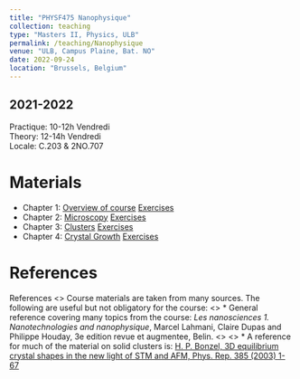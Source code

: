 ```yaml
---
title: "PHYSF475 Nanophysique"
collection: teaching
type: "Masters II, Physics, ULB"
permalink: /teaching/Nanophysique
venue: "ULB, Campus Plaine, Bat. NO"
date: 2022-09-24
location: "Brussels, Belgium"
---
```


2021-2022
---------
Practique: 10-12h Vendredi  
Theory:    12-14h Vendredi  
Locale:    C.203 & 2NO.707  

Materials
======
* Chapter 1: [Overview of course](/files/Nanophysique/lecture1.pdf)		[Exercises](/files/Nanophysique/Exercises1.pdf)
* Chapter 2: [Microscopy](/files/Nanophysique/lecture2.pdf)      		[Exercises](/files/Nanophysique/Exercises2.pdf)
* Chapter 3: [Clusters](/files/Nanophysique/lecture3.pdf)      		[Exercises](/files/Nanophysique/Exercises3.pdf)
* Chapter 4: [Crystal Growth](/files/Nanophysique/lecture4.pdf)      		[Exercises](/files/Nanophysique/Exercises4.pdf)

References
=============
References
<> Course materials are taken from many sources. The following are useful but not obligatory for the course:
<> * General reference covering many topics from the course: *Les nanosciences 1. Nanotechnologies and nanophysique*, Marcel Lahmani, Claire Dupas and Philippe Houday, 3e edition revue et augmentee, Belin.
<>
<> * A reference for much of the material on solid clusters is: [H. P. Bonzel, 3D equilibrium crystal shapes in the new light of STM and AFM, Phys. Rep. 385 (2003) 1-67](https://www.sciencedirect.com/science/article/abs/pii/S0370157303002734)


